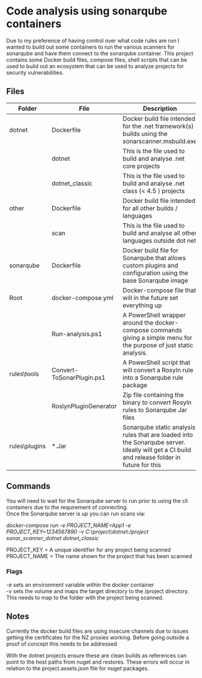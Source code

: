 # Code analysis using sonarqube containers
Due to my preference of having control over what code rules are run I wanted to build out some containers to run the various scanners for sonarqube and have them connect to the 
sonarqube container. This project contains some Docker build files, compose files, shell scripts that can be used to build out an ecosystem that can be used to analyze projects for security vulnerabilities.

## Files

| Folder | File | Description
|---|--|--|
| dotnet | Dockerfile | Docker build file intended for the .net framework(s) builds using the sonarscanner.msbuild.exe
| | dotnet | This is the file used to build and analyse .net core projects
| | dotnet_classic | This is the file used to build and analyse .net class (< 4.5 ) projects
| other | Dockerfile | Docker build file intended  for all other builds / languages
| | scan |  This is the file used to build and analyse all other languages outside dot net
| sonarqube | Dockerfile | Docker build file for Sonarqube that allows custom plugins and configuration using the base Sonarqube image
| Root | docker-compose.yml | Docker-compose file that will in the future set everything up
| | Run-analysis.ps1 | A PowerShell wrapper around the docker-compose commands giving a simple menu for the purpose of just static analysis.
| rules\tools| Convert-ToSonarPlugin.ps1 | A PowerShell script that will convert a Rosyln rule into a Sonarqube rule package
| | RoslynPluginGenerator | Zip file containing the binary to convert Rosyln rules to Sonarqube Jar files
| rules\plugins| *.Jar | Sonarqube static analysis rules that are loaded into the Sonarqube server. Ideally will get a CI build and release folder in future for this

## Commands

You will need to wait for the Sonarqube server to run prior to using the cli containers due to the requirement of connecting.  
Once the Sonarqube server is up you can run scans via:  

*docker-compose run -e PROJECT_NAME=App1 -e PROJECT_KEY=1234567890 -v C:\project\dotnet:/project sonar_scanner_dotnet dotnet_classic*  

PROJECT_KEY  = A unique identifier for any project being scanned  
PROJECT_NAME = The name shown for the project that has been scanned  

### Flags
-e sets an environment variable within the docker container  
-v sets the volume and maps the target directory to the /project directory. This needs to map to the folder with the project being scanned.    

## Notes

 Currently the docker build files are using insecure channels due to issues getting the certificates for the NZ proxies working.
 Before going outside a proof of concept this needs to be addressed

 With the dotnet projects ensure these are clean builds as references can point to the host paths from nuget and restores. These errors will occur in relation to the project.assets.json file for nuget packages.
